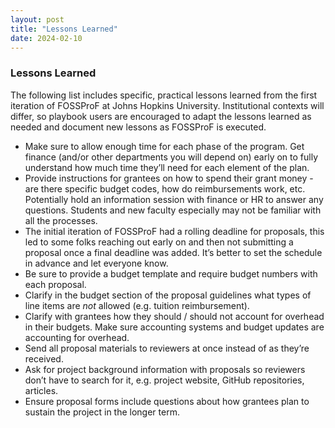 ```yaml
---
layout: post
title: "Lessons Learned"
date: 2024-02-10
---
```


### **Lessons Learned**

The following list includes specific, practical lessons learned from the first iteration of FOSSProF at Johns Hopkins University. Institutional contexts will differ, so playbook users are encouraged to adapt the lessons learned as needed and document new lessons as FOSSProF is executed.

- Make sure to allow enough time for each phase of the program. Get finance (and/or other departments you will depend on) early on to fully understand how much time they’ll need for each element of the plan.   
- Provide instructions for grantees on how to spend their grant money \- are there specific budget codes, how do reimbursements work, etc. Potentially hold an information session with finance or HR to answer any questions. Students and new faculty especially may not be familiar with all the processes.  
- The initial iteration of FOSSProF had a rolling deadline for proposals, this led to some folks reaching out early on and then not submitting a proposal once a final deadline was added. It’s better to set the schedule in advance and let everyone know.   
- Be sure to provide a budget template and require budget numbers with each proposal.  
- Clarify in the budget section of the proposal guidelines what types of line items are *not* allowed (e.g. tuition reimbursement).  
- Clarify with grantees how they should / should not account for overhead in their budgets. Make sure accounting systems and budget updates are accounting for overhead.  
- Send all proposal materials to reviewers at once instead of as they’re received.   
- Ask for project background information with proposals so reviewers don’t have to search for it, e.g. project website, GitHub repositories, articles.  
- Ensure proposal forms include questions about how grantees plan to sustain the project in the longer term.
